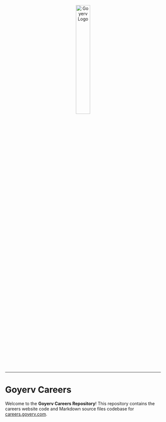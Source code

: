 <!-- Copyright (c) 2022 Goyerv Ltd. All rights reserved. -->
<!-- Author: Emmanuel Okorafor -->







<div align="center">
  <img src="assets/favicons/goyerv_icon.ico" width="30%" alt="Goyerv Logo" />
</div>


<hr>



# Goyerv Careers

Welcome to the **Goyerv Careers Repository**! This repository contains the careers website code and Markdown source files codebase for [careers.goyerv.com](https://careers.goyerv.com).


